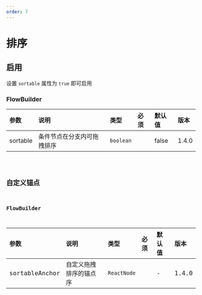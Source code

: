 ```yaml
---
order: 7
---
```


# 排序

## 启用

设置 `sortable` 属性为 `true` 即可启用

### FlowBuilder

| 参数     | 说明                       | 类型      | 必须 | 默认值 | 版本  |
| :------- | :------------------------- | :-------- | :--- | :----- | :---- |
| sortable | 条件节点在分支内可拖拽排序 | `boolean` |      | false  | 1.4.0 |

<code src="./demo/sortable/index.tsx" />

## 自定义锚点

### FlowBuilder

| 参数           | 说明                   | 类型        | 必须 | 默认值 | 版本  |
| :------------- | :--------------------- | :---------- | :--- | :----- | :---- |
| sortableAnchor | 自定义拖拽排序的锚点序 | `ReactNode` |      | -      | 1.4.0 |

<code src="./demo/sortable/anchor.tsx" />

